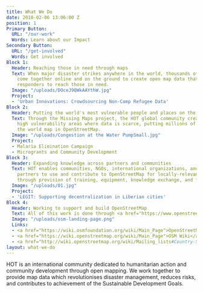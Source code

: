 ```yaml
---
title: What We Do
date: 2018-02-06 13:06:00 Z
position: 1
Primary Button:
  URL: "/our-work"
  Words: Learn about our Impact
Secondary Button:
  URL: "/get-involved"
  Words: Get involved
Block 1:
  Header: Reaching those in need through maps
  Text: When major disaster strikes anywhere in the world, thousands of HOT volunteers
    come together online and on the ground to create open map data that enables disaster
    responders to reach those in need.
  Image: "/uploads/DOceJ9QWkAAYthW.jpg"
  Project:
  - 'Urban Innovations: Crowdsourcing Non-Camp Refugee Data'
Block 2:
  Header: Putting the world's most vulnerable people and places on the map
  Text: Through the Missing Maps project, the HOT global community creates maps of
    high vulnerability areas where data is scarce, putting millions of people onto
    the world map in OpenStreetMap.
  Image: "/uploads/Congestion at the Water PumpSmall.jpg"
  Project:
  - Malaria Elimination Campaign
  - Microgrants and Community Development
Block 3:
  Header: Expanding knowledge across partners and communities
  Text: HOT enables communities, NGOs, international organizations, and government
    partners to use and contribute to OpenStreetMap for locally-relevant challenges
    through provision of training, equipment, knowledge exchange, and field projects.
  Image: "/uploads/01.jpg"
  Project:
  - 'LEGIT: Supporting decentralization in Liberian cities'
Block 4:
  Header: Working to support and build OpenStreetMap
  Text: All of this work is done through <a href="https://www.openstreetmap.org/">OpenStreetMap</a>. OpenStreetMap is the community-driven free and editable map of the world, supported by the not-for-profit OpenStreetMap Foundation. HOT works around the globe to support and increase the use of OpenStreetMap and help build local OpenStreetMap communities.  
  Image: "/uploads/osm-landing-page.png"
  Links: 
  - <a href="https://wiki.osmfoundation.org/wiki/Main_Page">OpenStreetMap Foundation</a>
  - <a href="https://wiki.openstreetmap.org/wiki/Main_Page">OSM Wiki</a>
  - <a href="http://wiki.openstreetmap.org/wiki/Mailing_lists#Country-Specific_Lists">Local community discussions</a>
layout: what-we-do
---
```


HOT is an international community dedicated to humanitarian action and community development through open mapping. We work together to provide map data which revolutionises disaster management, reduces risks, and contributes to achievement of the Sustainable Development Goals.
